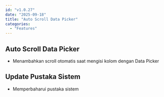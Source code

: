 ```yaml
---
id: "v1.0.27"
date: "2025-09-18"
title: "Auto Scroll Data Picker"
categories:
  - "Features"
---
```


## Auto Scroll Data Picker
- Menambahkan scroll otomatis saat mengisi kolom dengan Data Picker

## Update Pustaka Sistem
- Memperbaharui pustaka sistem
